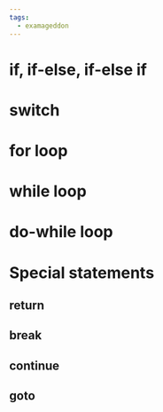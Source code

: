 ```yaml
---
tags:
  - examageddon
---
```


# if, if-else, if-else if
# switch
# for loop
# while loop
# do-while loop
# Special statements
## return
## break
## continue
## goto

